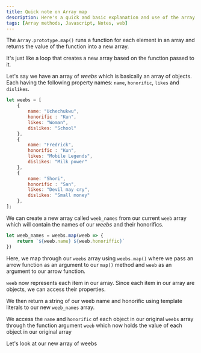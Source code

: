 ```yaml
---
title: Quick note on Array map
description: Here's a quick and basic explanation and use of the array.prototype.map() function
tags: [Array methods, Javascript, Notes, web]
---
```


The `Array.prototype.map()` runs a function for each element in an array and returns the value of the function into a new array.

It's just like a loop that creates a new array based on the function passed to it.

Let's say we have an array of _weebs_ which is basically an array of objects. Each having the following property names:  `name`, `honorific`, `likes` and `dislikes`.

```javascript
let weebs = [
    {
        name: "Uchechukwu",
        honorific : "Kun",
        likes: "Woman",
        dislikes: "School"
    },
    {
        name: "Fredrick",
        honorific : "Kun",
        likes: "Mobile Legends",
        dislikes: "Milk power"
    },
    {
        name: "Shori",
        honorific : "San",
        likes: "Devil may cry",
        dislikes: "Small money"
    },
];

```

We can create a new array called `weeb_names` from our current `weeb` array which will contain the names of our *weebs* and their honorifics.

```javascript
let weeb_names = weebs.map(weeb => {
    return `${weeb.name} ${weeb.honoriffic}`
})
```

Here, we map through our `weebs` array using `weebs.map()` where we pass an arrow function as an argument to our `map()` method and `weeb` as an argument to our arrow function.

`weeb` now represents each item in our array. Since each item in our array are objects, we can access their properties.

We then return a string of our weeb name and honorific using template literals to our new `weeb_names` array.

We access the `name` and `honorific` of each object in our original `weebs` array through the function argument  `weeb` which now holds the value of each object in our original array

Let's look at our new array of weebs

<img-cont src-url="assets/img/articles/quick-note-on-array-map/quick-note-on-array-map-output-1.png" alt="Inline output of new array" style="zoom:150%;"></img-cont>
